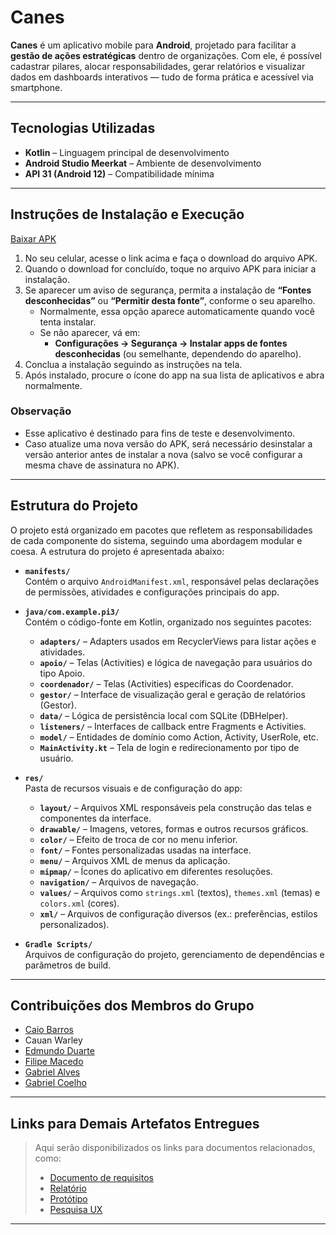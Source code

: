 # Canes

**Canes** é um aplicativo mobile para **Android**, projetado para facilitar a **gestão de ações estratégicas** dentro de organizações. Com ele, é possível cadastrar pilares, alocar responsabilidades, gerar relatórios e visualizar dados em dashboards interativos — tudo de forma prática e acessível via smartphone.

---

## Tecnologias Utilizadas

- **Kotlin** – Linguagem principal de desenvolvimento
- **Android Studio Meerkat** – Ambiente de desenvolvimento
- **API 31 (Android 12)** – Compatibilidade mínima

---

## Instruções de Instalação e Execução

[Baixar APK]()

1. No seu celular, acesse o link acima e faça o download do arquivo APK.
2. Quando o download for concluído, toque no arquivo APK para iniciar a instalação.
3. Se aparecer um aviso de segurança, permita a instalação de **“Fontes desconhecidas”** ou **“Permitir desta fonte”**, conforme o seu aparelho.
   - Normalmente, essa opção aparece automaticamente quando você tenta instalar.
   - Se não aparecer, vá em:
     - **Configurações → Segurança → Instalar apps de fontes desconhecidas** (ou semelhante, dependendo do aparelho).
4. Conclua a instalação seguindo as instruções na tela.
5. Após instalado, procure o ícone do app na sua lista de aplicativos e abra normalmente.

### Observação
- Esse aplicativo é destinado para fins de teste e desenvolvimento.
- Caso atualize uma nova versão do APK, será necessário desinstalar a versão anterior antes de instalar a nova (salvo se você configurar a mesma chave de assinatura no APK).

---

## Estrutura do Projeto

 O projeto está organizado em pacotes que refletem as responsabilidades de cada componente do sistema, seguindo uma abordagem modular e coesa. A estrutura do projeto é apresentada abaixo:
 
- **`manifests/`**  
  Contém o arquivo `AndroidManifest.xml`, responsável pelas declarações de permissões, atividades e configurações principais do app.

- **`java/com.example.pi3/`**  
  Contém o código-fonte em Kotlin, organizado nos seguintes pacotes:
  - **`adapters/`** – Adapters usados em RecyclerViews para listar ações e atividades.
  - **`apoio/`** –  Telas (Activities) e lógica de navegação para usuários do tipo Apoio.
  - **`coordenador/`** – Telas (Activities) específicas do Coordenador.
  - **`gestor/`** – Interface de visualização geral e geração de relatórios (Gestor).
  - **`data/`** – Lógica de persistência local com SQLite (DBHelper).
  - **`listeners/`** – Interfaces de callback entre Fragments e Activities.
  - **`model/`** – Entidades de domínio como Action, Activity, UserRole, etc.
  - **`MainActivity.kt`** – Tela de login e redirecionamento por tipo de usuário.

- **`res/`**  
  Pasta de recursos visuais e de configuração do app:
  - **`layout/`** – Arquivos XML responsáveis pela construção das telas e componentes da interface.
  - **`drawable/`** – Imagens, vetores, formas e outros recursos gráficos.
  - **`color/`** – Efeito de troca de cor no menu inferior.
  - **`font/`** – Fontes personalizadas usadas na interface.
  - **`menu/`** – Arquivos XML de menus da aplicação.
  - **`mipmap/`** – Ícones do aplicativo em diferentes resoluções.
  - **`navigation/`** – Arquivos de navegação.
  - **`values/`** – Arquivos como `strings.xml` (textos), `themes.xml` (temas) e `colors.xml` (cores).
  - **`xml/`** – Arquivos de configuração diversos (ex.: preferências, estilos personalizados).

- **`Gradle Scripts/`**  
  Arquivos de configuração do projeto, gerenciamento de dependências e parâmetros de build.

---

## Contribuições dos Membros do Grupo

- [Caio Barros](https://github.com/caiobarrosmelo)
- Cauan Warley
- [Edmundo Duarte](https://github.com/Edmundo91)
- [Filipe Macedo](https://github.com/filipe-macedo)
- [Gabriel Alves](https://github.com/Gabrxs)
- [Gabriel Coelho](https://github.com/Biieru)

---

## Links para Demais Artefatos Entregues

> Aqui serão disponibilizados os links para documentos relacionados, como:
> - [Documento de requisitos](https://www.notion.so/Especifica-o-de-Requisitos-do-Sistema-1b965e19a7b3805e8a66e4fadebe0748)
> - [Relatório](https://acute-sternum-e26.notion.site/Relat-rio-Final-Unidade-de-Extens-o-2065d780990580d78c36ecb13f76c625?source=copy_link)
> - [Protótipo](https://www.figma.com/proto/VKRKXyLgakN3exJ1mfqr1s/Projeto-3?node-id=32-6&p=f&t=DGhV8zuVcv1GAs9W-1&scaling=scale-down&content-scaling=fixed&page-id=32%3A3&starting-point-node-id=32%3A6)
> - [Pesquisa UX](https://miro.com/app/board/uXjVIAXIpJo=/?share_link_id=795294644843)

---
